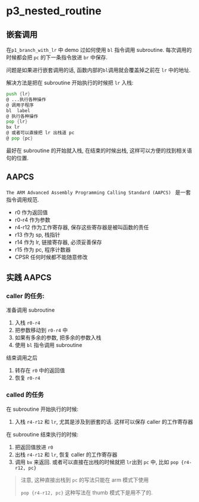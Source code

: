 # p3_nested_routine

## 嵌套调用

在`p1_branch_with_lr` 中 demo 过如何使用 `bl` 指令调用 subroutine. 每次调用的时候都会把 `pc` 的下一条指令放进 `br` 中保存. 

问题是如果进行嵌套调用的话, 函数内部的`bl`调用就会覆盖掉之前在 `lr` 中的地址. 

解决方法是把在 subroutine 开始执行的时候把 `lr` 入栈:

```asm
push {lr}
@ ...执行各种操作
@ 调用子程序
bl	label
@ 执行各种操作
pop {lr}
bx lr
@ 或者可以直接把 lr 出栈道 pc
@ pop {pc}
```

最好在 subroutine 的开始就入栈, 在结束的时候出栈, 这样可以方便的找到相关语句的位置.

## AAPCS

`The ARM Advanced Assembly Programming Calling Standard (AAPCS) `  是一套指令调用规范. 

- r0 作为返回值
- r0-r4 作为参数
- r4-r12 作为工作寄存器, 保存这些寄存器是被叫函数的责任
- r13 作为 sp, 栈指针
- r14 作为 lr, 链接寄存器, 必须妥善保存
- r15 作为 pc, 程序计数器
- CPSR 任何时候都不能随意修改

## 实践 AAPCS

### caller 的任务:

准备调用 subroutine

1. 入栈 `r0-r4` 
2. 把参数移动到 `r0-r4` 中
3. 如果有多余的参数, 把多余的参数入栈
4. 使用 `bl` 指令调用 subroutine

结束调用之后

1. 转存在 `r0` 中的返回值
2. 恢复 `r0-r4`

### called 的任务

在 subroutine 开始执行的时候:

1. 入栈 `r4-r12` 和 `lr`, 尤其是涉及到嵌套的话. 这样可以保存 caller 的工作寄存器

在 subroutine 结束执行的时候:

1. 把返回值放进 `r0`
2. 出栈 `r4-r12` 和 `lr`, 恢复 caller 的工作寄存器
3. 调用 `bx` 来返回. 或者可以直接在出栈的时候就把 `lr`出到 `pc` 中, 比如 `pop {r4-r12, pc}`

> 注意, 这种直接出栈到 `pc` 的写法只能在 arm 模式下使用
>
> `pop {r4-r12, pc}` 这种写法在 thumb 模式下是用不了的.